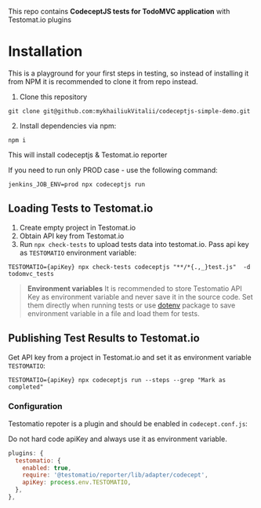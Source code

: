 This repo contains **CodeceptJS tests for TodoMVC application** with Testomat.io plugins

# Installation

This is a playground for your first steps in testing, so instead of installing it from NPM it is recommended to clone it from repo instead.

1) Clone this repository

```
git clone git@github.com:mykhailiukVitalii/codeceptjs-simple-demo.git
```

2) Install dependencies via npm:

```
npm i
```

This will install codeceptjs & Testomat.io reporter

If you need to run only PROD case - use the following command:

```
jenkins_JOB_ENV=prod npx codeceptjs run
```

## Loading Tests to Testomat.io

1. Create empty project in Testomat.io
2. Obtain API key from Testomat.io
2. Run `npx check-tests` to upload tests data into testomat.io. Pass api key as `TESTOMATIO` environment variable:

```
TESTOMATIO={apiKey} npx check-tests codeceptjs "**/*{.,_}test.js"  -d todomvc_tests
```

> **Environment variables** It is recommended to store Testomatio API Key as environment variable and never save it in the source code. Set them directly when running tests or use [dotenv](https://www.npmjs.com/package/dotenv) package to save environment variable in a file and load them for tests. 

## Publishing Test Results to Testomat.io

Get API key from a project in Testomat.io and set it as environment variable `TESTOMATIO`:

```
TESTOMATIO={apiKey} npx codeceptjs run --steps --grep "Mark as completed"
```

### Configuration

Testomatio repoter is a plugin and should be enabled in `codecept.conf.js`:

Do not hard code apiKey and always use it as environment variable.

```js
plugins: {
  testomatio: {
    enabled: true,
    require: '@testomatio/reporter/lib/adapter/codecept',
    apiKey: process.env.TESTOMATIO,
  },
},
```
